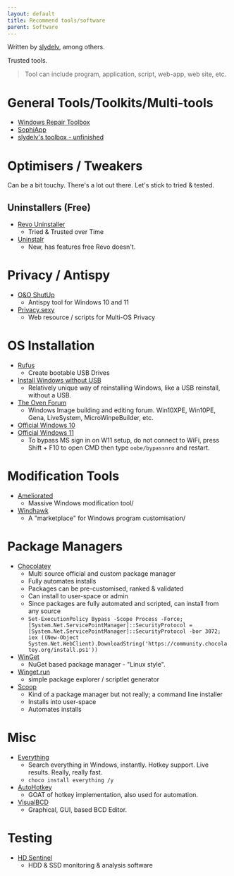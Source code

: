 ```yaml
---
layout: default
title: Recommend tools/software
parent: Software
---
```

Written by [slydelv](https://github.com/slydelv), among others. 

Trusted tools. 

> Tool can include program, application, script, web-app, web site, etc.

# General Tools/Toolkits/Multi-tools
* [Windows Repair Toolbox](https://windows-repair-toolbox.com)
* [SophiApp](https://github.com/Sophia-Community/SophiApp)
* [slydelv's toolbox - unfinished](https://github.com/slydelv/windows-ps-toolbox-gui)

# Optimisers / Tweakers
Can be a bit touchy. There's a lot out there. Let's stick to tried & tested.
## Uninstallers (Free)
* [Revo Uninstaller](https://www.revouninstaller.com/) 
  * Tried & Trusted over Time
* [Uninstalr](https://uninstalr.com/)
  * New, has features free Revo doesn't.


# Privacy / Antispy
* [O&O  ShutUp](https://www.oo-software.com/en/shutup10)
  * Antispy tool for Windows 10 and 11
* [Privacy.sexy](https://privacy.sexy/)
  * Web resource / scripts for Multi-OS Privacy

# OS Installation
* [Rufus](https://rufus.ie/en/)
  * Create bootable USB Drives
* [Install Windows without USB](https://github.com/iidanL/InstallWindowsWithoutUSB)
  * Relatively unique way of reinstalling Windows, like a USB reinstall, without a USB.
* [The Oven Forum](https://theoven.org/)
  * Windows Image building and editing forum. Win10XPE, Win10PE, Gena, LiveSystem, MicroWinpeBuilder, etc.
* [Official Windows 10](https://www.microsoft.com/en-gb/software-download/windows10)
* [Official Windows 11](https://www.microsoft.com/en-gb/software-download/windows11)
  * To bypass MS sign in on W11 setup, do not connect to WiFi, press Shift + F10 to open CMD then type `oobe/bypassnro` and restart.

# Modification Tools
* [Ameliorated](https://ameliorated.io/)
  * Massive Windows modification tool/
* [Windhawk](https://ramensoftware.com/windhawk)
  * A "marketplace" for Windows program customisation/

# Package Managers
* [Chocolatey](https://chocolatey.org/)
  * Multi source official and custom package manager
  * Fully automates installs
  * Packages can be pre-customised, ranked & validated
  * Can install to user-space or admin
  * Since packages are fully automated and scripted, can install from any source
  * `Set-ExecutionPolicy Bypass -Scope Process -Force; [System.Net.ServicePointManager]::SecurityProtocol = [System.Net.ServicePointManager]::SecurityProtocol -bor 3072; iex ((New-Object System.Net.WebClient).DownloadString('https://community.chocolatey.org/install.ps1'))`
* [WinGet](https://learn.microsoft.com/en-us/windows/package-manager/winget/)
  * NuGet based package manager - "Linux style".
 * [Winget.run](https://winget.run/)
   * simple package explorer / scriptlet generator
* [Scoop](https://scoop.sh/)
  * Kind of a package manager but not really; a command line installer
  * Installs into user-space
  * Automates installs

# Misc
* [Everything](https://www.voidtools.com/downloads/)
  * Search everything in Windows, instantly. Hotkey support. Live results. Really, really fast. 
  *  `choco install everything /y`
* [AutoHotkey](https://www.autohotkey.com/)
  * GOAT of hotkey implementation, also used for automation. 
* [VisualBCD](https://www.boyans.net/)
  * Graphical, GUI, based BCD Editor. 

# Testing
* [HD Sentinel](https://www.hdsentinel.com/)
  * HDD & SSD monitoring & analysis software
